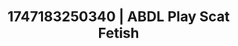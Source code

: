 ---
categories:
- Demure
- Teacher fantasy
- Stepsister roleplay
- Shadow play
- Public flashing
image: /assets/images/1747183250340.webp
layout: post
seo:
  description: Featured content with artistic Scat Fetish, ABDL Play. HD images available.
  keywords: Scat Fetish, ABDL Play
  og_image: /assets/images/1747183250340.webp
  schema_type: VisualArtwork
tags:
- ABDL Play
- '#1747183250340'
- Scat Fetish
title: 1747183250340 | ABDL Play Scat Fetish
---